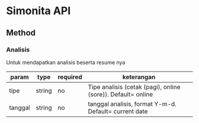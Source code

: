 # Simonita API

## Method

### Analisis
Untuk mendapatkan analisis beserta resume nya


| param | type | required | keterangan |
|---|---|---|---|
|tipe   |string   | no   | Tipe analisis (cetak (pagi), online (sore)). Default= online   |
|tanggal   |string   | no   | tanggal analisis, format Y-m-d. Default= current date   |
